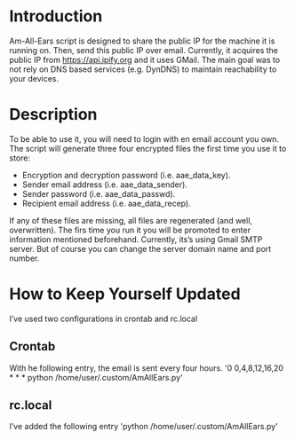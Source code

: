 # Introduction
Am-All-Ears script is designed to share the public IP for the machine it is running on. Then, send this public IP over email. Currently, it acquires the public IP from https://api.ipify.org and it uses GMail. The main goal was to not rely on DNS based services (e.g. DynDNS) to maintain reachability to your devices.

# Description
To be able to use it, you will need to login with en email account you own. The script will generate three four encrypted files the first time you use it to store:
* Encryption and decryption password (i.e. aae_data_key).
* Sender email address (i.e. aae_data_sender).
* Sender password (i.e. aae_data_passwd).	
* Recipient email address (i.e. aae_data_recep).

If any of these files are missing, all files are regenerated (and well, overwritten).
The firs time you run it you will be promoted to enter information mentioned beforehand.
Currently, its’s using Gmail SMTP server. But of course you can change the server domain name and port number.

# How to Keep Yourself Updated
I’ve used two configurations in crontab and rc.local
## Crontab
With he following entry, the email is sent every four hours.
'0 0,4,8,12,16,20 * * *	python /home/user/.custom/AmAllEars.py’
## rc.local
I’ve added the following entry
'python /home/user/.custom/AmAllEars.py'
